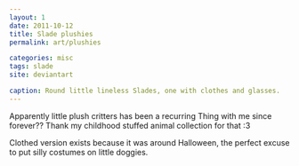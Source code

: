 ```yaml
---
layout: 1
date: 2011-10-12
title: Slade plushies
permalink: art/plushies

categories: misc
tags: slade
site: deviantart

caption: Round little lineless Slades, one with clothes and glasses.
---
```

Apparently little plush critters has been a recurring Thing with me since forever?? Thank my childhood stuffed animal collection for that <span style="display:inline-block;">:3</span>

Clothed version exists because it was around Halloween, the perfect excuse to put silly costumes on little doggies.